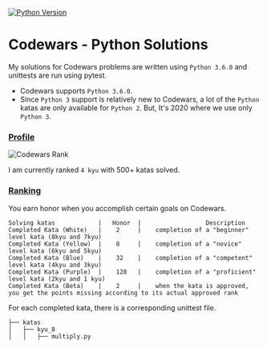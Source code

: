 [![Python Version](https://img.shields.io/badge/python-2.7-blue.svg)]()

# Codewars - Python Solutions

My solutions for Codewars problems are written using `Python 3.6.0` and unittests are run using pytest.

* Codewars supports `Python 3.6.0`.
* Since `Python 3` support is relatively new to Codewars, a lot of the `Python` katas are only available for `Python 2`. But, It's 2020 where we use only `Python 3`.

### [Profile](https://www.codewars.com/users/i_am_coder_.)
![Codewars Rank](https://www.codewars.com/users/i_am_coder_./badges/large)

I am currently ranked `4 kyu` with 500+ katas solved.

### [Ranking](http://www.codewars.com/about)

You earn honor when you accomplish certain goals on Codewars.

```
Solving katas            |   Honor  |                  Description
Completed Kata (White)   |    2     |    completion of a "beginner" level kata (8kyu and 7kyu)
Completed Kata (Yellow)  |    8     |    completion of a "novice" level kata (6kyu and 5kyu)
Completed Kata (Blue)    |    32    |    completion of a "competent" level kata (4kyu and 3kyu)
Completed Kata (Purple)  |    128   |    completion of a "proficient" level kata (2kyu and 1 kyu)
Completed Kata (Beta)    |    2     |    when the kata is approved, you get the points missing according to its actual approved rank
```

For each completed kata, there is a corresponding unittest file.

```
├── katas
│   ├── kyu_8
│   │   ├── multiply.py
```
